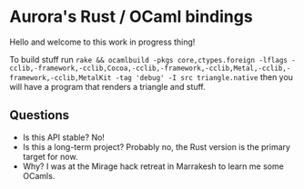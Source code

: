 # Aurora's Rust / OCaml bindings #

Hello and welcome to this work in progress thing!

To build stuff run `rake && ocamlbuild -pkgs core,ctypes.foreign -lflags -cclib,-framework,-cclib,Cocoa,-cclib,-framework,-cclib,Metal,-cclib,-framework,-cclib,MetalKit -tag 'debug' -I src triangle.native` then you will have a program that renders a triangle and stuff.

## Questions ##

 - Is this API stable? No!
 - Is this a long-term project? Probably no, the Rust version is the primary target for now.
 - Why? I was at the Mirage hack retreat in Marrakesh to learn me some OCamls.
